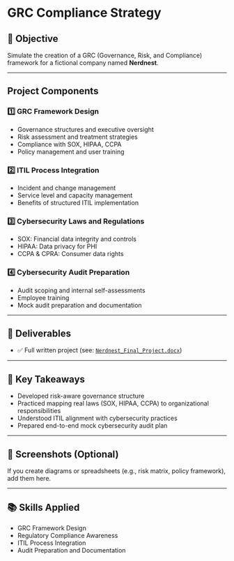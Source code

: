 # GRC Compliance Strategy

## 🎯 Objective
Simulate the creation of a GRC (Governance, Risk, and Compliance) framework for a fictional company named **Nerdnest**.

---

## Project Components

### 1️⃣ GRC Framework Design
- Governance structures and executive oversight
- Risk assessment and treatment strategies
- Compliance with SOX, HIPAA, CCPA
- Policy management and user training

### 2️⃣ ITIL Process Integration
- Incident and change management
- Service level and capacity management
- Benefits of structured ITIL implementation

### 3️⃣ Cybersecurity Laws and Regulations
- SOX: Financial data integrity and controls
- HIPAA: Data privacy for PHI
- CCPA & CPRA: Consumer data rights

### 4️⃣ Cybersecurity Audit Preparation
- Audit scoping and internal self-assessments
- Employee training
- Mock audit preparation and documentation

---

## 📄 Deliverables

- ✅ Full written project (see: [`Nerdnest_Final_Project.docx`](./Nerdnest_Final_Project.docx))

---

## 🧠 Key Takeaways

- Developed risk-aware governance structure
- Practiced mapping real laws (SOX, HIPAA, CCPA) to organizational responsibilities
- Understood ITIL alignment with cybersecurity practices
- Prepared end-to-end mock cybersecurity audit plan

---

## 📸 Screenshots (Optional)
If you create diagrams or spreadsheets (e.g., risk matrix, policy framework), add them here.

---

## 📚 Skills Applied

- GRC Framework Design  
- Regulatory Compliance Awareness  
- ITIL Process Integration  
- Audit Preparation and Documentation  
